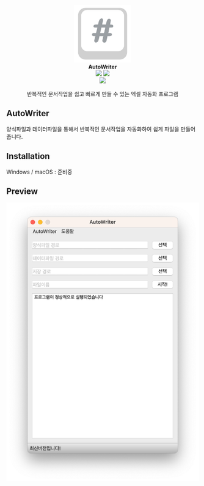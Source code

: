<div align="center">
    <img width="150" src="src/logo.png" alt="{Logo}"><br />
    <b>AutoWriter</b>
    <br>
        <img src="https://img.shields.io/badge/license-GLPv3-blue"/>
    <img src="https://img.shields.io/badge/build-alpha3-brightgreen"/><br>
    <img src="https://img.shields.io/badge/Python-3776AB?style=flat&logo=Python&logoColor=white"/><br>
    <p>반복적인 문서작업을 쉽고 빠르게 만들 수 있는 엑셀 자동화 프로그램</p>

</div>

## AutoWriter

양식파일과 데이터파일을 통해서 반복적인 문서작업을 자동화하여 쉽게 파일을 만들어 줍니다.

## Installation

Windows / macOS : 준비중

## Preview

<div align="center">
    <img src = "src/preview.png">
</div>
